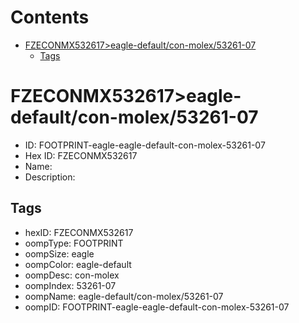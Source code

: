 



Contents
========

* [FZECONMX532617>eagle-default/con-molex/53261-07](#fzeconmx532617eagle-defaultcon-molex53261-07)
	* [Tags](#tags)

# FZECONMX532617>eagle-default/con-molex/53261-07

- ID: FOOTPRINT-eagle-eagle-default-con-molex-53261-07
- Hex ID: FZECONMX532617
- Name: 
- Description: 

## Tags

- hexID: FZECONMX532617
- oompType: FOOTPRINT
- oompSize: eagle
- oompColor: eagle-default
- oompDesc: con-molex
- oompIndex: 53261-07
- oompName: eagle-default/con-molex/53261-07
- oompID: FOOTPRINT-eagle-eagle-default-con-molex-53261-07
